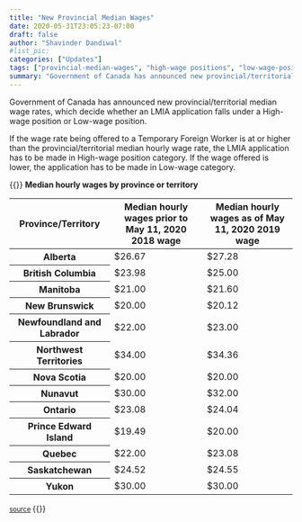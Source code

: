 ```yaml
---
title: "New Provincial Median Wages"
date: 2020-05-31T23:05:23-07:00
draft: false
author: "Shavinder Dandiwal"
#list_pic:
categories: ["Updates"]
tags: ["provincial-median-wages", "high-wage positions", "low-wage-positions"]
summary: "Government of Canada has announced new provincial/territorial median wage rates."
---
```

Government of Canada has announced new provincial/territorial median wage rates, which decide whether an LMIA application falls under a High-wage position or Low-wage position.

If the wage rate being offered to a Temporary Foreign Worker is at or higher than the provincial/territorial median hourly wage rate, the LMIA application has to be made in High-wage position category. If the wage offered is lower, the application has to be made in Low-wage category.

{{<raw>}}
<strong>Median hourly wages by province or territory</strong>
<table class="table">
  <tr>
    <th>Province/Territory</th>
    <th><strong>Median hourly wages prior to May 11, 2020 2018 wage</strong></th>
    <th><strong>Median hourly wages as of May 11, 2020 2019 wage</strong></th>
  </tr>
  <tbody>
    <tr>
      <th>Alberta</th>
      <td>$26.67</td>
      <td>$27.28</td>
    </tr>
    <tr>
      <th>British Columbia</th>
      <td>$23.98</td>
      <td>$25.00</td>
    </tr>
    <tr>
      <th>Manitoba</th>
      <td>$21.00</td>
      <td>$21.60</td>
    </tr>
    <tr>
      <th>New Brunswick</th>
      <td>$20.00</td>
      <td>$20.12</td>
    </tr>
    <tr>
      <th>Newfoundland and Labrador</th>
      <td>$22.00</td>
      <td>$23.00</td>
    </tr>
    <tr>
      <th>Northwest Territories</th>
      <td>$34.00</td>
      <td>$34.36</td>
    </tr>
    <tr>
      <th>Nova Scotia</th>
      <td>$20.00</td>
      <td>$20.00</td>
    </tr>
    <tr>
      <th>Nunavut</th>
      <td>$30.00</td>
      <td>$32.00</td>
    </tr>
    <tr>
      <th>Ontario</th>
      <td>$23.08</td>
      <td>$24.04</td>
    </tr>
    <tr>
      <th>Prince Edward Island</th>
      <td>$19.49</td>
      <td>$20.00</td>
    </tr>
    <tr>
      <th>Quebec</th>
      <td>$22.00</td>
      <td>$23.08</td>
    </tr>
    <tr>
      <th>Saskatchewan</th>
      <td>$24.52</td>
      <td>$24.55</td>
    </tr>
    <tr>
      <th>Yukon</th>
      <td>$30.00</td>
      <td>$30.00</td>
    </tr>
  </tbody>
</table>

<small>
<a href="https://www.canada.ca/en/employment-social-development/services/foreign-workers/median-wage.html" target="_blank">source</a>
</small>
{{</raw>}}
